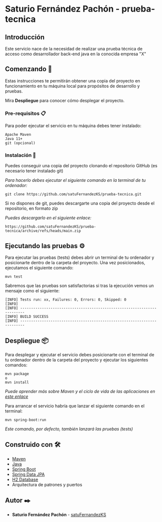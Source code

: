# Saturio Fernández Pachón - prueba-tecnica

## Introducción
Este servicio nace de la necesidad de realizar una prueba técnica de acceso como desarrollador back-end java en la conocida empresa "X"

## Comenzando 🚀

Estas instrucciones te permitirán obtener una copia del proyecto en funcionamiento en tu máquina local para propósitos de desarrollo y pruebas.

Mira **Despliegue** para conocer cómo desplegar el proyecto.


### Pre-requisitos 📋

Para poder ejecutar el servicio en tu máquina debes tener instalado:

```
Apache Maven
Java 11+
git (opcional)
```

### Instalación 🔧

Puedes conseguir una copia del proyecto clonando el repositorio GitHub (es necesario tener instalado git)

_Para hacerlo debes ejecutar el siguiente comando en la terminal de tu ordenador:_

```
git clone https://github.com/satuFernandezKS/prueba-tecnica.git
```

Si no dispones de git, puedes descargarte una copia del proyecto desde el repositorio, en formato zip

_Puedes descargarlo en el siguiente enlace:_
```
https://github.com/satuFernandezKS/prueba-tecnica/archive/refs/heads/main.zip
```

## Ejecutando las pruebas ⚙️

Para ejecutar las pruebas (tests) debes abrir un terminal de tu ordenador y posicionarte dentro de la carpeta del proyecto. Una vez posicionados, ejecutamos el siguiente comando:
```
mvn test
```

Sabremos que las pruebas son satisfactorias si tras la ejecución vemos un mensaje como el siguiente:
```
[INFO] Tests run: xx, Failures: 0, Errors: 0, Skipped: 0
[INFO] 
[INFO] ------------------------------------------------------------------------
[INFO] BUILD SUCCESS
[INFO] ------------------------------------------------------------------------
```

## Despliegue 📦

Para desplegar y ejecutar el servicio debes posicionarte con el terminal de tu ordenador dentro de la carpeta del proyecto y ejecutar los siguientes comandos:
```
mvn package
o
mvn install
```
_Puede aprender más sobre Maven y el ciclo de vida de las aplicaciones en [este enlace](https://maven.apache.org/)_

Para arrancar el servicio habría que lanzar el siguiente comando en el terminal:
```
mvn spring-boot:run
```
_Este comando, por defecto, también lanzará las pruebas (tests)_

## Construido con 🛠️

* [Maven](https://maven.apache.org/)
* [Java](https://www.java.com)
* [Spring Boot](https://spring.io/projects/spring-boot)
* [Spring Data JPA](https://spring.io/projects/spring-data-jpa)
* [H2 Database](https://www.h2database.com/html/main.html)
* Arquitectura de patrones y puertos

## Autor ✒️

* **Saturio Fernández Pachón** - [satuFernandezKS](https://github.com/satuFernandezKS)